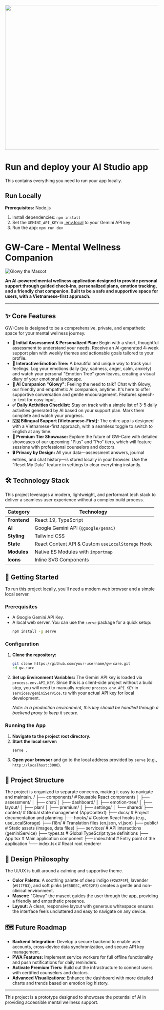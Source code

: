 <div align="center">
<img width="1200" height="475" alt="GHBanner" src="https://github.com/user-attachments/assets/0aa67016-6eaf-458a-adb2-6e31a0763ed6" />
</div>

# Run and deploy your AI Studio app

This contains everything you need to run your app locally.

## Run Locally

**Prerequisites:**  Node.js


1. Install dependencies:
   `npm install`
2. Set the `GEMINI_API_KEY` in [.env.local](.env.local) to your Gemini API key
3. Run the app:
   `npm run dev`

# GW-Care - Mental Wellness Companion

![Glowy the Mascot](public/images/mascot.png)

**An AI-powered mental wellness application designed to provide personal support through guided check-ins, personalized plans, emotion tracking, and a friendly chat companion. Built to be a safe and supportive space for users, with a Vietnamese-first approach.**

---

## ✨ Core Features

GW-Care is designed to be a comprehensive, private, and empathetic space for your mental wellness journey.

-   **🧠 Initial Assessment & Personalized Plan:** Begin with a short, thoughtful assessment to understand your needs. Receive an AI-generated 4-week support plan with weekly themes and actionable goals tailored to your profile.
-   **🌳 Interactive Emotion Tree:** A beautiful and unique way to track your feelings. Log your emotions daily (joy, sadness, anger, calm, anxiety) and watch your personal "Emotion Tree" grow leaves, creating a visual diary of your emotional landscape.
-   **🤖 AI Companion "Glowy":** Feeling the need to talk? Chat with Glowy, our friendly and empathetic AI companion, anytime. It's here to offer supportive conversation and gentle encouragement. Features speech-to-text for easy input.
-   **✅ Daily Activities Checklist:** Stay on track with a simple list of 3-5 daily activities generated by AI based on your support plan. Mark them complete and watch your progress.
-   **🇻🇳 Bilingual Support (Vietnamese-First):** The entire app is designed with a Vietnamese-first approach, with a seamless toggle to switch to English at any time.
-   **💎 Premium Tier Showcase:** Explore the future of GW-Care with detailed showcases of our upcoming "Plus" and "Pro" tiers, which will feature sessions with professional counselors and doctors.
-   **🔒 Privacy by Design:** All your data—assessment answers, journal entries, and chat history—is stored locally in your browser. Use the "Reset My Data" feature in settings to clear everything instantly.

## 🛠️ Technology Stack

This project leverages a modern, lightweight, and performant tech stack to deliver a seamless user experience without a complex build process.

| Category      | Technology                                    |
| ------------- | --------------------------------------------- |
| **Frontend**  | React 19, TypeScript                          |
| **AI**        | Google Gemini API (`@google/genai`)           |
| **Styling**   | Tailwind CSS                                  |
| **State**     | React Context API & Custom `useLocalStorage` Hook |
| **Modules**   | Native ES Modules with `importmap`            |
| **Icons**     | Inline SVG Components                         |

## 🚀 Getting Started

To run this project locally, you'll need a modern web browser and a simple local server.

### Prerequisites

-   A Google Gemini API Key.
-   A local web server. You can use the `serve` package for a quick setup:
    ```bash
    npm install -g serve
    ```

### Configuration

1.  **Clone the repository:**
    ```bash
    git clone https://github.com/your-username/gw-care.git
    cd gw-care
    ```
2.  **Set up Environment Variables:**
    The Gemini API key is loaded via `process.env.API_KEY`. Since this is a client-side project without a build step, you will need to manually replace `process.env.API_KEY` in `services/geminiService.ts` with your actual API key for local development.

    *Note: In a production environment, this key should be handled through a backend proxy to keep it secure.*

### Running the App

1.  **Navigate to the project root directory.**
2.  **Start the local server:**
    ```bash
    serve .
    ```
3.  **Open your browser** and go to the local address provided by `serve` (e.g., `http://localhost:3000`).

## 📁 Project Structure

The project is organized to separate concerns, making it easy to navigate and maintain.
/
├── components/ # Reusable React components
│ ├── assessment/
│ ├── chat/
│ ├── dashboard/
│ ├── emotion-tree/
│ ├── layout/
│ ├── plan/
│ ├── premium/
│ ├── settings/
│ └── shared/
├── context/ # Global state management (AppContext)
├── docs/ # Project documentation and planning
├── hooks/ # Custom React hooks (e.g., useLocalStorage)
├── i18n/ # Translation files (en.json, vi.json)
├── public/ # Static assets (images, data files)
├── services/ # API interactions (geminiService)
├── types.ts # Global TypeScript type definitions
├── App.tsx # Main application component
├── index.html # Entry point of the application
└── index.tsx # React root renderer

## 🎨 Design Philosophy

The UI/UX is built around a calming and supportive theme.

-   **Color Palette:** A soothing palette of deep indigo (`#2A2F4F`), lavender (`#917FB3`), and soft pinks (`#E5BEEC`, `#FDE2F3`) creates a gentle and non-clinical environment.
-   **Mascot:** "Glowy" the mascot guides the user through the app, providing a friendly and empathetic presence.
-   **Layout:** A clean, responsive layout with generous whitespace ensures the interface feels uncluttered and easy to navigate on any device.

## 🗺️ Future Roadmap

-   **Backend Integration:** Develop a secure backend to enable user accounts, cross-device data synchronization, and secure API key management.
-   **PWA Features:** Implement service workers for full offline functionality and push notifications for daily reminders.
-   **Activate Premium Tiers:** Build out the infrastructure to connect users with certified counselors and doctors.
-   **Advanced Visualizations:** Enhance the dashboard with more detailed charts and trends based on emotion log history.

---

This project is a prototype designed to showcase the potential of AI in providing accessible mental wellness support.
